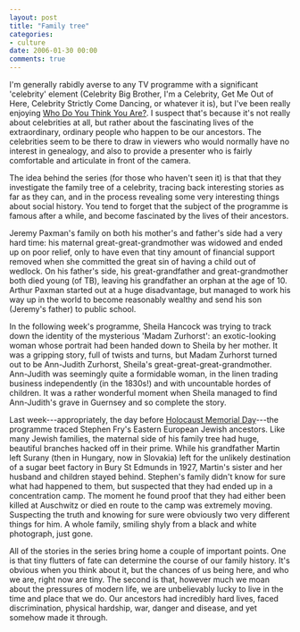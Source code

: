 ```yaml
---
layout: post
title: "Family tree"
categories:
- culture
date: 2006-01-30 00:00
comments: true
---
```


<p>I'm generally rabidly averse to any TV programme with a significant 'celebrity' element (Celebrity Big Brother, I'm a Celebrity, Get Me Out of Here, Celebrity Strictly Come Dancing, or whatever it is), but I've been really enjoying <a href="http://www.bbc.co.uk/history/familyhistory/index_gs.shtml">Who Do You Think You Are?</a>. I suspect that's because it's not really about celebrities at all, but rather about the fascinating lives of the extraordinary, ordinary people who happen to be our ancestors. The celebrities seem to be there to draw in viewers who would normally have no interest in genealogy, and also to provide a presenter who is fairly comfortable and articulate in front of the camera.</p>

<p>The idea behind the series (for those who haven't seen it) is that that they investigate the family tree of a celebrity, tracing back interesting stories as far as they can, and in the process revealing some very interesting things about social history. You tend to forget that the subject of the programme is famous after a while, and become fascinated by the lives of their ancestors.</p>


<p>Jeremy Paxman's family on both his mother's and father's side had a very hard time: his maternal great-great-grandmother was widowed and ended up on poor relief, only to have even that tiny amount of financial support removed when she committed the great sin of having a child out of wedlock. On his father's side, his great-grandfather and great-grandmother both died young (of TB), leaving his grandfather an orphan at the age of 10. Arthur Paxman started out at a huge disadvantage, but managed to work his way up in the world to become reasonably wealthy and send his son (Jeremy's father) to public school.</p>

<p>In the following week's programme, Sheila Hancock was trying to track down the identity of the mysterious 'Madam Zurhorst': an exotic-looking woman whose portrait had been handed down to Sheila by her mother. It was a gripping story, full of twists and turns, but Madam Zurhorst turned out to be Ann-Judith Zurhorst, Sheila's great-great-great-grandmother. Ann-Judith was seemingly quite a formidable woman, in the linen trading business independently (in the 1830s!) and with uncountable hordes of children. It was a rather wonderful moment when Sheila managed to find Ann-Judith's grave in Guernsey and so complete the story.</p>

<p>Last week---appropriately, the day before <a href="http://www.hmd.org.uk/">Holocaust Memorial Day</a>---the programme traced Stephen Fry's Eastern European Jewish ancestors. Like many Jewish families, the maternal side of his family tree had huge, beautiful branches hacked off in their prime. While his grandfather Martin left Surany (then in Hungary, now in Slovakia) left for the unlikely destination of a sugar beet factory in Bury St Edmunds in 1927, Martin's sister and her husband and children stayed behind. Stephen's family didn't know for sure what had happened to them, but suspected that they had ended up in a concentration camp. The moment he found proof that they had either been killed at Auschwitz or died en route to the camp was extremely moving. Suspecting the truth and knowing for sure were obviously two very different things for him. A whole family, smiling shyly from a black and white photograph, just gone.</p>

<p>All of the stories in the series bring home a couple of important points. One is that tiny flutters of fate can determine the course of our family history. It's obvious when you think about it, but the chances of us being here, and who we are, right now are tiny. The second is that, however much we moan about the pressures of modern life, we are unbelievably lucky to live in the time and place that we do. Our ancestors had incredibly hard lives, faced discrimination, physical hardship, war, danger and disease, and yet somehow made it through.</p>

